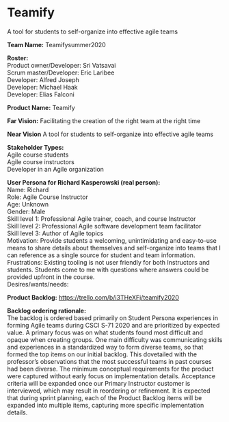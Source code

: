# Teamify
A tool for students to self-organize into effective agile teams

**Team Name:** Teamifysummer2020



**Roster:**  
Product owner/Developer:	Sri Vatsavai  
Scrum master/Developer:	Eric Laribee  
Developer:	Alfred Joseph  
Developer: Michael Haak  
Developer: Elias Falconi  

**Product Name:** Teamify

**Far Vision:** Facilitating the creation of the right team at the right time

**Near Vision** A tool for students to self-organize into effective agile teams

**Stakeholder Types:**  
Agile course students  
Agile course instructors  
Developer in an Agile organization  

**User Persona for Richard Kasperowski (real person):**  
Name:  Richard  
Role:  Agile Course Instructor  
Age:  Unknown  
Gender: Male  
Skill level 1:  Professional Agile trainer, coach, and course Instructor  
Skill level 2:  Professional Agile software development team facilitator  
Skill level 3:  Author of Agile topics  
Motivation:  Provide students a welcoming, unintimidating and easy-to-use means to share details about themselves and self-organize into teams that I can reference as a single source for student and team information.  
Frustrations:  Existing tooling is not user friendly for both Instructors and students.  Students come to me with questions where answers could be provided upfront in the course.  
Desires/wants/needs:  

**Product Backlog:** https://trello.com/b/i3THeXFj/teamify2020

**Backlog ordering rationale:**      
The backlog is ordered based primarily on Student Persona experiences in forming Agile teams during CSCI S-71 2020 and are prioritized by expected value.  A primary focus was on what students found most difficult and opaque when creating groups.  One main difficulty was communicating skills and experiences in a standardized way to form diverse teams, so that formed the top items on our initial backlog.  This dovetailed with the professor’s observations that the most successful teams in past courses had been diverse.  The minimum conceptual requirements for the product were captured without early focus on implementation details.   Acceptance criteria will be expanded once our Primary Instructor customer is interviewed, which may result in reordering or refinement.  It is expected that during sprint planning, each of the Product Backlog items will be expanded into multiple items, capturing more specific implementation details.



